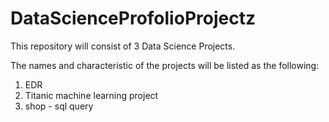 # DataScienceProfolioProjectz
This repository will consist of 3 Data Science Projects.

The names and characteristic of the projects will be listed as the following:

1. EDR
2. Titanic machine learning project 
3. shop - sql query 
